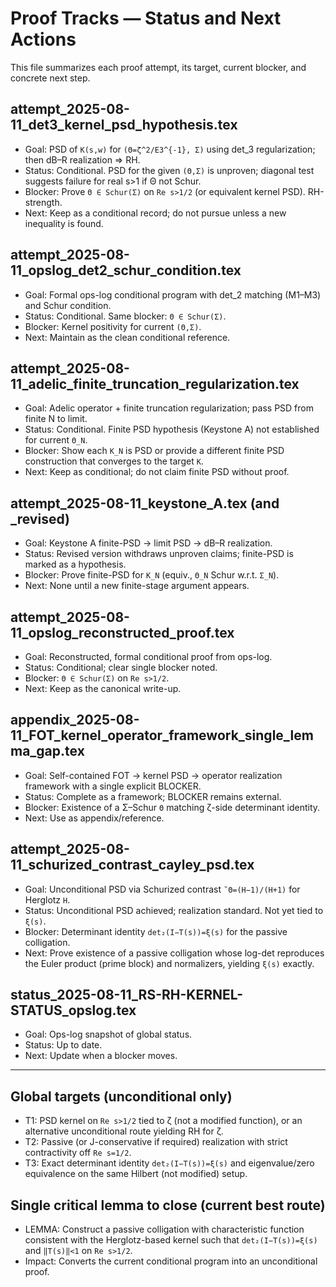 # Proof Tracks — Status and Next Actions

This file summarizes each proof attempt, its target, current blocker, and concrete next step.

## attempt_2025-08-11_det3_kernel_psd_hypothesis.tex
- Goal: PSD of `K(s,w)` for `(Θ=ζ^2/E3^{-1}, Σ)` using det_3 regularization; then dB–R realization ⇒ RH.
- Status: Conditional. PSD for the given `(Θ,Σ)` is unproven; diagonal test suggests failure for real s>1 if Θ not Schur.
- Blocker: Prove `Θ ∈ Schur(Σ)` on `Re s>1/2` (or equivalent kernel PSD). RH-strength.
- Next: Keep as a conditional record; do not pursue unless a new inequality is found.

## attempt_2025-08-11_opslog_det2_schur_condition.tex
- Goal: Formal ops-log conditional program with det_2 matching (M1–M3) and Schur condition.
- Status: Conditional. Same blocker: `Θ ∈ Schur(Σ)`.
- Blocker: Kernel positivity for current `(Θ,Σ)`.
- Next: Maintain as the clean conditional reference.

## attempt_2025-08-11_adelic_finite_truncation_regularization.tex
- Goal: Adelic operator + finite truncation regularization; pass PSD from finite N to limit.
- Status: Conditional. Finite PSD hypothesis (Keystone A) not established for current `Θ_N`.
- Blocker: Show each `K_N` is PSD or provide a different finite PSD construction that converges to the target `K`.
- Next: Keep as conditional; do not claim finite PSD without proof.

## attempt_2025-08-11_keystone_A.tex (and _revised)
- Goal: Keystone A finite-PSD → limit PSD → dB–R realization.
- Status: Revised version withdraws unproven claims; finite-PSD is marked as a hypothesis.
- Blocker: Prove finite-PSD for `K_N` (equiv., `Θ_N` Schur w.r.t. `Σ_N`).
- Next: None until a new finite-stage argument appears.

## attempt_2025-08-11_opslog_reconstructed_proof.tex
- Goal: Reconstructed, formal conditional proof from ops-log.
- Status: Conditional; clear single blocker noted.
- Blocker: `Θ ∈ Schur(Σ)` on `Re s>1/2`.
- Next: Keep as the canonical write-up.

## appendix_2025-08-11_FOT_kernel_operator_framework_single_lemma_gap.tex
- Goal: Self-contained FOT → kernel PSD → operator realization framework with a single explicit BLOCKER.
- Status: Complete as a framework; BLOCKER remains external.
- Blocker: Existence of a Σ–Schur `Θ` matching ζ-side determinant identity.
- Next: Use as appendix/reference.

## attempt_2025-08-11_schurized_contrast_cayley_psd.tex
- Goal: Unconditional PSD via Schurized contrast `˜Θ=(H−1)/(H+1)` for Herglotz `H`.
- Status: Unconditional PSD achieved; realization standard. Not yet tied to `ξ(s)`.
- Blocker: Determinant identity `det₂(I−T(s))=ξ(s)` for the passive colligation.
- Next: Prove existence of a passive colligation whose log-det reproduces the Euler product (prime block) and normalizers, yielding `ξ(s)` exactly.

## status_2025-08-11_RS-RH-KERNEL-STATUS_opslog.tex
- Goal: Ops-log snapshot of global status.
- Status: Up to date.
- Next: Update when a blocker moves.

---

## Global targets (unconditional only)
- T1: PSD kernel on `Re s>1/2` tied to ζ (not a modified function), or an alternative unconditional route yielding RH for ζ.
- T2: Passive (or J-conservative if required) realization with strict contractivity off `Re s=1/2`.
- T3: Exact determinant identity `det₂(I−T(s))=ξ(s)` and eigenvalue/zero equivalence on the same Hilbert (not modified) setup.

## Single critical lemma to close (current best route)
- LEMMA: Construct a passive colligation with characteristic function consistent with the Herglotz-based kernel such that `det₂(I−T(s))=ξ(s)` and `‖T(s)‖<1` on `Re s>1/2`.
- Impact: Converts the current conditional program into an unconditional proof.

